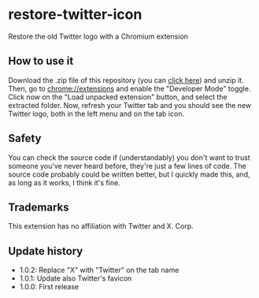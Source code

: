 # restore-twitter-icon
Restore the old Twitter logo with a Chromium extension

## How to use it
Download the .zip file of this repository (you can [click here](https://github.com/Dinoosauro/restore-twitter-icon/archive/refs/heads/main.zip)) and unzip it. Then, go to [chrome://extensions](chrome://extensions) and enable the "Developer Mode" toggle. Click now on the "Load unpacked extension" button, and select the extracted folder. Now, refresh your Twitter tab and you should see the new Twitter logo, both in the left menu and on the tab icon.
## Safety
You can check the source code if (understandably) you don't want to trust someone you've never heard before, they're just a few lines of code. The source code probably could be written better, but I quickly made this, and, as long as it works, I think it's fine.
## Trademarks
This extension has no affiliation with Twitter and X. Corp.
## Update history
- 1.0.2: Replace "X" with "Twitter" on the tab name
- 1.0.1: Update also Twitter's favicon
- 1.0.0: First release